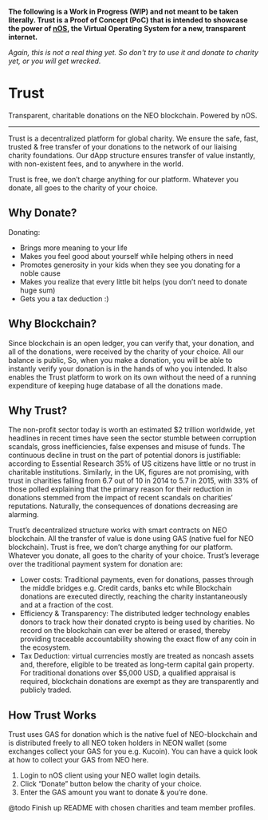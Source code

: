 **The following is a Work in Progress (WIP) and not meant to be taken literally. Trust is a Proof of Concept (PoC) that is intended to showcase the power of [nOS](https://nos.io/), the Virtual Operating System for a new, transparent internet.**

*Again, this is not a real thing yet. So don't try to use it and donate to charity yet, or you will get wrecked.*

# Trust

Transparent, charitable donations on the NEO blockchain. Powered by nOS.

---

Trust is a decentralized platform for global charity. We ensure the safe, fast, trusted & free transfer of your donations to the network of our liaising charity foundations. Our dApp structure ensures transfer of value instantly, with non-existent fees, and to anywhere in the world.

Trust is free, we don’t charge anything for our platform. Whatever you donate, all goes to the charity of your choice.

## Why Donate?

Donating:

- Brings more meaning to your life
- Makes you feel good about yourself while helping others in need
- Promotes generosity in your kids when they see you donating for a noble cause
- Makes you realize that every little bit helps (you don’t need to donate huge sum)
- Gets you a tax deduction :)

## Why Blockchain?

Since blockchain is an open ledger, you can verify that, your donation, and all of the donations, were received by the charity of your choice. All our balance is public, So, when you make a donation, you will be able to instantly verify your donation is in the hands of who you intended. It also enables the Trust platform to work on its own without the need of a running expenditure of keeping huge database of all the donations made.

## Why Trust?

The non-profit sector today is worth an estimated $2 trillion worldwide, yet headlines in recent times have seen the sector stumble between corruption scandals, gross inefficiencies, false expenses and misuse of funds. The continuous decline in trust on the part of potential donors is justifiable: according to Essential Research 35% of US citizens have little or no trust in charitable institutions. Similarly, in the UK, figures are not promising, with trust in charities falling from 6.7 out of 10 in 2014 to 5.7 in 2015, with 33% of those polled explaining that the primary reason for their reduction in donations stemmed from the impact of recent scandals on charities’ reputations. Naturally, the consequences of donations decreasing are alarming.

Trust’s decentralized structure works with smart contracts on NEO blockchain. All the transfer of value is done using GAS (native fuel for NEO blockchain). Trust is free, we don’t charge anything for our platform. Whatever you donate, all goes to the charity of your choice. Trust’s leverage over the traditional payment system for donation are:

- Lower costs: Traditional payments, even for donations, passes through the middle bridges e.g. Credit cards, banks etc while Blockchain donations are executed directly, reaching the charity instantaneously and at a fraction of the cost.
- Efficiency & Transparency: The distributed ledger technology enables donors to track how their donated crypto is being used by charities. No record on the blockchain can ever be altered or erased, thereby providing traceable accountability showing the exact flow of any coin in the ecosystem.
- Tax Deduction: virtual currencies mostly are treated as noncash assets and, therefore, eligible to be treated as long-term capital gain property. For traditional donations over $5,000 USD, a qualified appraisal is required, blockchain donations are exempt as they are transparently and publicly traded.

## How Trust Works

Trust uses GAS for donation which is the native fuel of NEO-blockchain and is distributed freely to all NEO token holders in NEON wallet (some exchanges collect your GAS for you e.g. Kucoin). You can have a quick look at how to collect your GAS from NEO here.

1. Login to nOS client using your NEO wallet login details.
2. Click “Donate” button below the charity of your choice.
3. Enter the GAS amount you want to donate & you’re done.


@todo Finish up README with chosen charities and team member profiles.
